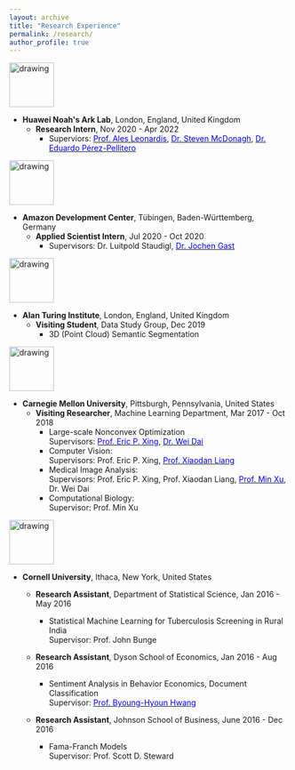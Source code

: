 ```yaml
---
layout: archive
title: "Research Experience"
permalink: /research/
author_profile: true
---
```

<!-- <a href="http://www.cs.ox.ac.uk/"><img src="https://eveningdong.github.io/images/oxford.jpg" alt="drawing" style="height:80px;"/></a>
* **University of Oxford**, Oxford, England, United Kingdom     
  + **Doctoral Student**, Department of Computer Science, 2019 - 2023    
    - Machine Learning, Computer Vision, Quantum Computing  
    - Supervisor: Prof. Irina Voiculescu    -->

<!-- <a href="http://research.baidu.com/"><img src="https://eveningdong.github.io/images/baidu.png" alt="drawing" style="height:80px;"/></a>  
* **Baidu Reserach**, Beijing, China  
  + **Research Intern**, Jun 2021 - Sept 2021  
    - Self-Supervised Learning      
      Superviors: Dr. Ping Li, [<span style="color:blue">Dr. Mingming Sun</span>](https://scholar.google.com/citations?hl=en&user=_PfM-AUAAAAJ) -->

<a href="https://www.noahlab.com.hk/"><img src="https://eveningdong.github.io/images/huawei.png" alt="drawing" style="height:80px;"/></a>  
* **Huawei Noah's Ark Lab**, London, England, United Kingdom  
  + **Research Intern**, Nov 2020 - Apr 2022  
    <!-- - Contrastive Learning for RAW Images   -->
    - Superviors: [<span style="color:blue">Prof. Ales Leonardis</span>](https://scholar.google.com/citations?user=BEFl4j0AAAAJ&hl=en), [<span style="color:blue">Dr. Steven McDonagh</span>](https://scholar.google.co.uk/citations?user=k8-q2AoAAAAJ&hl=en), [<span style="color:blue">Dr. Eduardo Pérez-Pellitero</span>](https://scholar.google.es/citations?user=oLWr6EwAAAAJ&hl=en)   

<a href="https://www.amazon.science"><img src="https://eveningdong.github.io/images/amazon.png" alt="drawing" style="height:80px;"/></a>  
* **Amazon Development Center**, Tübingen, Baden-Württemberg, Germany    
  + **Applied Scientist Intern**, Jul 2020 - Oct 2020  
    <!-- - Contrastive Learning for Amazon Product Images   -->
    - Supervisors: Dr. Luitpold Staudigl, [<span style="color:blue">Dr. Jochen Gast</span>](https://scholar.google.com/citations?user=tmRcFacAAAAJ&hl=en)   

<a href="https://www.turing.ac.uk/"><img src="https://eveningdong.github.io/images/ati.png" alt="drawing" style="height:80px;"/></a> 
* **Alan Turing Institute**, London, England, United Kingdom    
  + **Visiting Student**, Data Study Group, Dec 2019  
    - 3D (Point Cloud) Semantic Segmentation  

<a href="https://www.ml.cmu.edu/"><img src="https://eveningdong.github.io/images/cmu.png" alt="drawing" style="height:80px;"/></a>  
* **Carnegie Mellon University**, Pittsburgh, Pennsylvania, United States  
  + **Visiting Researcher**, Machine Learning Department, Mar 2017 - Oct 2018  
    - Large-scale Nonconvex Optimization  
      Supervisors: [<span style="color:blue">Prof. Eric P. Xing</span>](https://scholar.google.com/citations?user=5pKTRxEAAAAJ&hl=en), [<span style="color:blue">Dr. Wei Dai</span>](https://scholar.google.com/citations?user=M9oUY4cAAAAJ&hl=en)  
    - Computer Vision:  
      Supervisors: Prof. Eric P. Xing, [<span style="color:blue">Prof. Xiaodan Liang</span>](https://scholar.google.com/citations?user=voxznZAAAAAJ&hl=en)  
    - Medical Image Analysis:  
      Supervisors: Prof. Eric P. Xing, Prof. Xiaodan Liang, [<span style="color:blue">Prof. Min Xu</span>](https://scholar.google.com/citations?user=Y3Cqt0cAAAAJ&hl=en), Dr. Wei Dai  
    - Computational Biology:  
      Supervisor: Prof. Min Xu  

<a href="https://www.cornell.edu/"><img src="https://eveningdong.github.io/images/cornell.svg" alt="drawing" style="height:80px;"/></a>  
* **Cornell University**, Ithaca, New York, United States  
  + **Research Assistant**, Department of Statistical Science, Jan 2016 - May 2016    
    - Statistical Machine Learning for Tuberculosis Screening in Rural India  
      Supervisor: Prof. John Bunge   

  + **Research Assistant**, Dyson School of Economics, Jan 2016 - Aug 2016  
    - Sentiment Analysis in Behavior Economics, Document Classification  
      Supervisor: [<span style="color:blue">Prof. Byoung-Hyoun Hwang</span>](https://scholar.google.com/citations?hl=en&user=X4WN_d0AAAAJ)  

  + **Research Assistant**, Johnson School of Business, June 2016 - Dec 2016  
    - Fama-Franch Models  
      Supervisor: Prof. Scott D. Steward  
